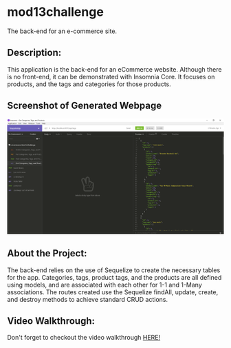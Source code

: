 # mod13challenge
The back-end for an e-commerce site.

## Description: 
This application is the back-end for an eCommerce website. Although there is no front-end, it can be demonstrated with Insomnia Core. It focuses on products, and the tags and categories for those products.

## Screenshot of Generated Webpage
![Sreenshot of Webpage](./assets/scrrenshot_of_app.png)

## About the Project:
The back-end relies on the use of Sequelize to create the necessary tables for the app. Categories, tags, product tags, and the products are all defined using models, and are associated with each other for 1-1 and 1-Many associations. The routes created use the Sequelize findAll, update, create, and destroy methods to achieve standard CRUD actions.

## Video Walkthrough:
Don't forget to checkout the video walkthrough [HERE!](https://github.com/adamkeyser45/mod13challenge/blob/master/assets/Mod13Challenge%20Video%20Walkthrough.webm)
